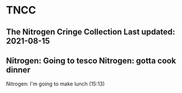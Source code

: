 # TNCC
The Nitrogen Cringe Collection 
Last updated: 2021-08-15
----------------------------------------
Nitrogen: Going to tesco
Nitrogen: gotta cook dinner
----------------------------------------
Nitrogen: I'm going to make lunch (15:13)
